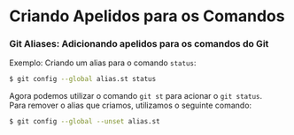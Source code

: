 # Criando Apelidos para os Comandos

### Git Aliases: Adicionando apelidos para os comandos do Git

Exemplo: Criando um alias para o comando `status`:

```bash
$ git config --global alias.st status
```

Agora podemos utilizar o comando  `git st` para acionar o  `git status`.\
Para remover o alias que criamos, utilizamos o seguinte comando:

```bash
$ git config --global --unset alias.st
```

